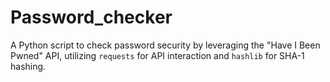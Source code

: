# Password_checker
A Python script to check password security by leveraging the "Have I Been Pwned" API, utilizing `requests` for API interaction and `hashlib` for SHA-1 hashing.
